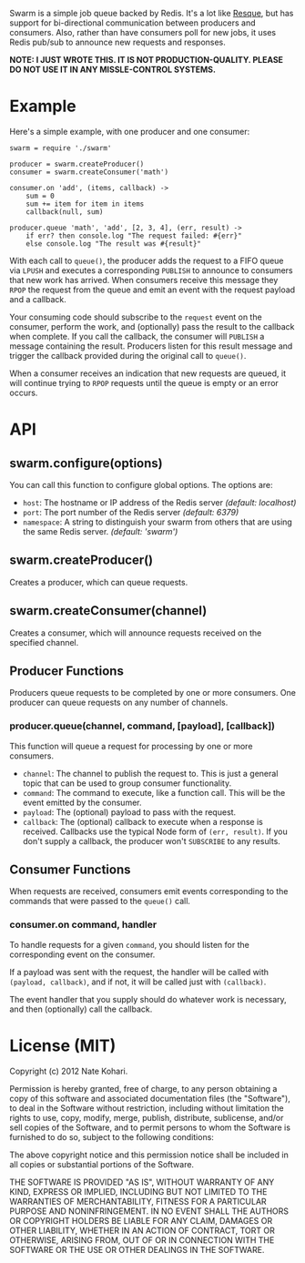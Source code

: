 Swarm is a simple job queue backed by Redis. It's a lot like [Resque](https://github.com/defunkt/resque), but has support for bi-directional communication between producers and consumers. Also, rather than have consumers poll for new jobs, it uses Redis pub/sub to announce new requests and responses.

__NOTE: I JUST WROTE THIS. IT IS NOT PRODUCTION-QUALITY. PLEASE DO NOT USE IT IN ANY MISSLE-CONTROL SYSTEMS.__

# Example

Here's a simple example, with one producer and one consumer:

	swarm = require './swarm'
	
	producer = swarm.createProducer()
	consumer = swarm.createConsumer('math')
	
	consumer.on 'add', (items, callback) ->
		sum = 0
		sum += item for item in items
		callback(null, sum)
		
	producer.queue 'math', 'add', [2, 3, 4], (err, result) ->
		if err? then console.log "The request failed: #{err}"
		else console.log "The result was #{result}"

With each call to `queue()`, the producer adds the request to a FIFO queue via `LPUSH` and executes a corresponding `PUBLISH` to announce to consumers that new work has arrived. When consumers receive this message they `RPOP` the request from the queue and emit an event with the request payload and a callback.

Your consuming code should subscribe to the `request` event on the consumer, perform the work, and (optionally) pass the result to the callback when complete. If you call the callback, the consumer will `PUBLISH` a message containing the result. Producers listen for this result message and trigger the callback provided during the original call to `queue()`.

When a consumer receives an indication that new requests are queued, it will continue trying to `RPOP` requests until the queue is empty or an error occurs.

# API

## swarm.configure(options)

You can call this function to configure global options. The options are:

- `host`: The hostname or IP address of the Redis server _(default: localhost)_
- `port`: The port number of the Redis server _(default: 6379)_
- `namespace`: A string to distinguish your swarm from others that are using the same Redis server. _(default: 'swarm')_

## swarm.createProducer()

Creates a producer, which can queue requests.

## swarm.createConsumer(channel)

Creates a consumer, which will announce requests received on the specified channel.

## Producer Functions

Producers queue requests to be completed by one or more consumers. One producer can queue requests on any number of channels.

### producer.queue(channel, command, [payload], [callback])

This function will queue a request for processing by one or more consumers.
	
- `channel`: The channel to publish the request to. This is just a general topic that can be used to group consumer functionality.
- `command`: The command to execute, like a function call. This will be the event emitted by the consumer.
- `payload`: The (optional) payload to pass with the request.
- `callback`: The (optional) callback to execute when a response is received. Callbacks use the typical Node form of `(err, result)`. If you don't supply a callback, the producer won't `SUBSCRIBE` to any results.

## Consumer Functions

When requests are received, consumers emit events corresponding to the commands that were passed to the `queue()` call.

### consumer.on command, handler

To handle requests for a given `command`, you should listen for the corresponding event on the consumer.

If a payload was sent with the request, the handler will be called with `(payload, callback)`, and if not, it will be called just with `(callback)`.

The event handler that you supply should do whatever work is necessary, and then (optionally) call the callback.

# License (MIT)

Copyright (c) 2012 Nate Kohari.

Permission is hereby granted, free of charge, to any person obtaining a copy of this software and associated documentation files (the "Software"), to deal in the Software without restriction, including without limitation the rights to use, copy, modify, merge, publish, distribute, sublicense, and/or sell copies of the Software, and to permit persons to whom the Software is furnished to do so, subject to the following conditions:

The above copyright notice and this permission notice shall be included in all copies or substantial portions of the Software.

THE SOFTWARE IS PROVIDED "AS IS", WITHOUT WARRANTY OF ANY KIND, EXPRESS OR IMPLIED, INCLUDING BUT NOT LIMITED TO THE WARRANTIES OF MERCHANTABILITY, FITNESS FOR A PARTICULAR PURPOSE AND NONINFRINGEMENT. IN NO EVENT SHALL THE AUTHORS OR COPYRIGHT HOLDERS BE LIABLE FOR ANY CLAIM, DAMAGES OR OTHER LIABILITY, WHETHER IN AN ACTION OF CONTRACT, TORT OR OTHERWISE, ARISING FROM, OUT OF OR IN CONNECTION WITH THE SOFTWARE OR THE USE OR OTHER DEALINGS IN THE SOFTWARE.